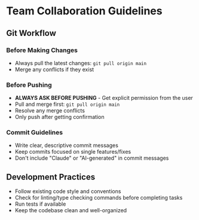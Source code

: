 # Team Collaboration Guidelines

## Git Workflow

### Before Making Changes
- Always pull the latest changes: `git pull origin main`
- Merge any conflicts if they exist

### Before Pushing
- **ALWAYS ASK BEFORE PUSHING** - Get explicit permission from the user
- Pull and merge first: `git pull origin main`
- Resolve any merge conflicts
- Only push after getting confirmation

### Commit Guidelines
- Write clear, descriptive commit messages
- Keep commits focused on single features/fixes
- Don't include "Claude" or "AI-generated" in commit messages

## Development Practices
- Follow existing code style and conventions
- Check for linting/type checking commands before completing tasks
- Run tests if available
- Keep the codebase clean and well-organized